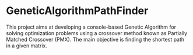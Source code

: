 # GeneticAlgorithmPathFinder
This project aims at developing a console-based Genetic Algorithm for solving optimization problems using a crossover method known as Partially Matched Crossover (PMX). The main objective is finding the shortest path in a given matrix.

